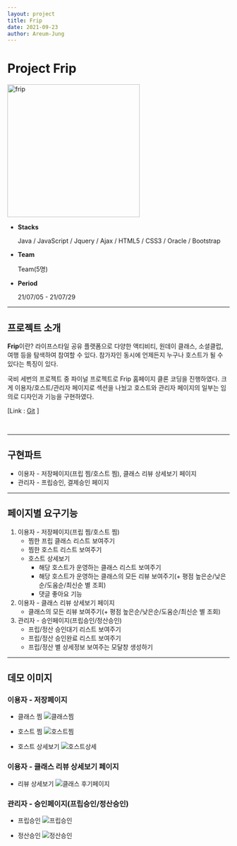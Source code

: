 ```yaml
---
layout: project
title: Frip
date: 2021-09-23
author: Areum-Jung
---
```


# **Project Frip**

<img width="300" alt="frip" src="https://user-images.githubusercontent.com/78872071/134526592-3dad5f29-7828-4439-a263-cb93edcd0c1c.PNG">

* **Stacks**

  Java / JavaScript / Jquery / Ajax / HTML5 / CSS3 / Oracle / Bootstrap

* **Team**
  
  Team(5명)

* **Period**

  21/07/05 - 21/07/29

---

## **프로젝트 소개**
**Frip**이란? 라이프스타일 공유 플랫폼으로 다양한 액티비티, 원데이 클래스, 소셜클럽, 여행 등을 탐색하여 참여할 수 있다. 참가자인 동시에 언제든지 누구나 호스트가 될 수 있다는 특징이 있다.

국비 세번의 프로젝트 중 파이널 프로젝트로 Frip 홈페이지 클론 코딩을 진행하였다. 크게 이용자/호스트/관리자 페이지로 섹션을 나눴고 호스트와 관리자 페이지의 일부는 임의로 디자인과 기능을 구현하였다.

 [Link : [Git](https://www.github.com/areumyy/SpringProject "frip link") ]

<br>

---
## **구현파트**
* 이용자 - 저장페이지(프립 찜/호스트 찜), 클래스 리뷰 상세보기 페이지
* 관리자 - 프립승인, 결제승인 페이지

---
## **페이지별 요구기능**
1. 이용자 - 저장페이지(프립 찜/호스트 찜)
   - 찜한 프립 클래스 리스트 보여주기
   - 찜한 호스트 리스트 보여주기
   - 호스트 상세보기
      - 해당 호스트가 운영하는 클래스 리스트 보여주기
      - 해당 호스트가 운영하는 클래스의 모든 리뷰 보여주기(+ 평점 높은순/낮은순/도움순/최신순 별 조회)
      - 댓글 좋아요 기능
2. 이용자 - 클래스 리뷰 상세보기 페이지
    - 클래스의 모든 리뷰 보여주기(+ 평점 높은순/낮은순/도움순/최신순 별 조회)
3. 관리자 - 승인페이지(프립승인/정산승인)
    - 프립/정산 승인대기 리스트 보여주기
    - 프립/정산 승인완료 리스트 보여주기
    - 프립/정산 별 상세정보 보여주는 모달창 생성하기

---
## **데모 이미지**
### 이용자 - 저장페이지
- 클래스 찜
![클래스찜](https://user-images.githubusercontent.com/78872071/134543678-6c3c3df6-02f1-4aec-8e36-da6db9113613.png)

- 호스트 찜
![호스트찜](https://user-images.githubusercontent.com/78872071/134543850-98192fe3-ece3-4de7-993a-44684ae91b6d.png)

- 호스트 상세보기
![호스트상세](https://user-images.githubusercontent.com/78872071/134544077-080c4570-35fd-40c6-861c-d6ed6e24311a.png)


### 이용자 - 클래스 리뷰 상세보기 페이지
  * 리뷰 상세보기
![클래스 후기페이지](https://user-images.githubusercontent.com/78872071/134544702-9fabf1f6-a8f7-446c-9072-173971a10c0c.png)


### 관리자 - 승인페이지(프립승인/정산승인)
* 프립승인
![프립승인](https://user-images.githubusercontent.com/78872071/134544979-6fa6b47b-8f2d-4e1d-8f56-429cce821e5c.png)

* 정산승인
 ![정산승인](https://user-images.githubusercontent.com/78872071/134545023-d1d3f801-1228-441e-9ac4-6bea04082bb5.png)


